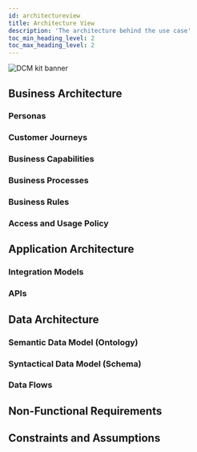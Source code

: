 ```yaml
---
id: architectureview
title: Architecture View
description: 'The architecture behind the use case'
toc_min_heading_level: 2
toc_max_heading_level: 2
---
```


![DCM kit banner](@site/static/img/kits/demand-and-capacity-management/demand-and-capacity-management-kit-logo.svg)


## Business Architecture

### Personas

### Customer Journeys

### Business Capabilities

### Business Processes

### Business Rules

### Access and Usage Policy

## Application Architecture

### Integration Models

### APIs

## Data Architecture

### Semantic Data Model (Ontology)

### Syntactical Data Model (Schema)

### Data Flows

## Non-Functional Requirements

## Constraints and Assumptions
